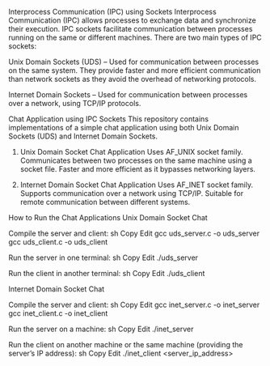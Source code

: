 Interprocess Communication (IPC) using Sockets
Interprocess Communication (IPC) allows processes to exchange data and synchronize their execution. IPC sockets facilitate communication between processes running on the same or different machines. There are two main types of IPC sockets:

Unix Domain Sockets (UDS) – Used for communication between processes on the same system. They provide faster and more efficient communication than network sockets as they avoid the overhead of networking protocols.

Internet Domain Sockets – Used for communication between processes over a network, using TCP/IP protocols.

Chat Application using IPC Sockets
This repository contains implementations of a simple chat application using both Unix Domain Sockets (UDS) and Internet Domain Sockets.

1. Unix Domain Socket Chat Application
Uses AF_UNIX socket family.
Communicates between two processes on the same machine using a socket file.
Faster and more efficient as it bypasses networking layers.

3. Internet Domain Socket Chat Application
Uses AF_INET socket family.
Supports communication over a network using TCP/IP.
Suitable for remote communication between different systems.

How to Run the Chat Applications
Unix Domain Socket Chat

Compile the server and client:
sh
Copy
Edit
gcc uds_server.c -o uds_server
gcc uds_client.c -o uds_client

Run the server in one terminal:
sh
Copy
Edit
./uds_server

Run the client in another terminal:
sh
Copy
Edit
./uds_client

Internet Domain Socket Chat

Compile the server and client:
sh
Copy
Edit
gcc inet_server.c -o inet_server
gcc inet_client.c -o inet_client

Run the server on a machine:
sh
Copy
Edit
./inet_server

Run the client on another machine or the same machine (providing the server’s IP address):
sh
Copy
Edit
./inet_client <server_ip_address>
